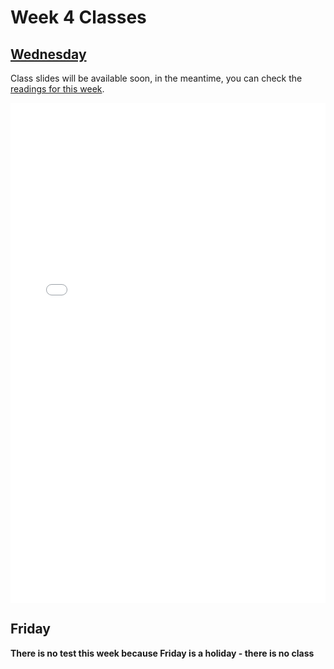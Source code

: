 # Week 4 Classes

## [Wednesday](https://github.com/ubco-cmps/cosc122_course/raw/main/files/122_04_Internet.pdf)

Class slides will be available soon, in the meantime, you can check the [readings for this week](./readings.md).

<iframe src="../../122_04_Internet.pdf" width="100%" height="800px" frameBorder="0"> </iframe>

## Friday

**There is no test this week because Friday is a holiday - there is no class**